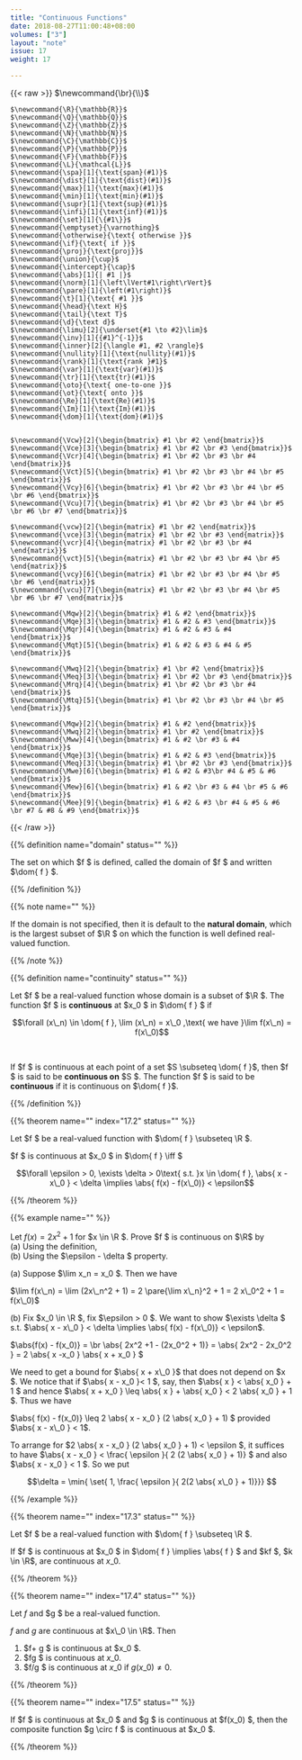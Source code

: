 ```yaml
---
title: "Continuous Functions"
date: 2018-08-27T11:00:48+08:00
volumes: ["3"]
layout: "note"
issue: 17
weight: 17

---
```


<!--more-->

<div class="latex-macros">
  {{< raw >}}
    $\newcommand{\br}{\\}$

    $\newcommand{\R}{\mathbb{R}}$
    $\newcommand{\Q}{\mathbb{Q}}$
    $\newcommand{\Z}{\mathbb{Z}}$
    $\newcommand{\N}{\mathbb{N}}$
    $\newcommand{\C}{\mathbb{C}}$
    $\newcommand{\P}{\mathbb{P}}$
    $\newcommand{\F}{\mathbb{F}}$
    $\newcommand{\L}{\mathcal{L}}$
    $\newcommand{\spa}[1]{\text{span}(#1)}$
    $\newcommand{\dist}[1]{\text{dist}(#1)}$
    $\newcommand{\max}[1]{\text{max}(#1)}$
    $\newcommand{\min}[1]{\text{min}(#1)}$
    $\newcommand{\supr}[1]{\text{sup}(#1)}$
    $\newcommand{\infi}[1]{\text{inf}(#1)}$
    $\newcommand{\set}[1]{\{#1\}}$
    $\newcommand{\emptyset}{\varnothing}$
    $\newcommand{\otherwise}{\text{ otherwise }}$
    $\newcommand{\if}{\text{ if }}$
    $\newcommand{\proj}{\text{proj}}$
    $\newcommand{\union}{\cup}$
    $\newcommand{\intercept}{\cap}$
    $\newcommand{\abs}[1]{| #1 |}$
    $\newcommand{\norm}[1]{\left\lVert#1\right\rVert}$
    $\newcommand{\pare}[1]{\left(#1\right)}$
    $\newcommand{\t}[1]{\text{ #1 }}$
    $\newcommand{\head}{\text H}$
    $\newcommand{\tail}{\text T}$
    $\newcommand{\d}{\text d}$
    $\newcommand{\limu}[2]{\underset{#1 \to #2}\lim}$
    $\newcommand{\inv}[1]{{#1}^{-1}}$
    $\newcommand{\inner}[2]{\langle #1, #2 \rangle}$
    $\newcommand{\nullity}[1]{\text{nullity}(#1)}$
    $\newcommand{\rank}[1]{\text{rank }#1}$
    $\newcommand{\var}[1]{\text{var}(#1)}$
    $\newcommand{\tr}[1]{\text{tr}(#1)}$
    $\newcommand{\oto}{\text{ one-to-one }}$
    $\newcommand{\ot}{\text{ onto }}$
    $\newcommand{\Re}[1]{\text{Re}(#1)}$
    $\newcommand{\Im}[1]{\text{Im}(#1)}$
    $\newcommand{\dom}[1]{\text{dom}(#1)}$


    $\newcommand{\Vcw}[2]{\begin{bmatrix} #1 \br #2 \end{bmatrix}}$
    $\newcommand{\Vce}[3]{\begin{bmatrix} #1 \br #2 \br #3 \end{bmatrix}}$
    $\newcommand{\Vcr}[4]{\begin{bmatrix} #1 \br #2 \br #3 \br #4 \end{bmatrix}}$
    $\newcommand{\Vct}[5]{\begin{bmatrix} #1 \br #2 \br #3 \br #4 \br #5 \end{bmatrix}}$
    $\newcommand{\Vcy}[6]{\begin{bmatrix} #1 \br #2 \br #3 \br #4 \br #5 \br #6 \end{bmatrix}}$
    $\newcommand{\Vcu}[7]{\begin{bmatrix} #1 \br #2 \br #3 \br #4 \br #5 \br #6 \br #7 \end{bmatrix}}$

    $\newcommand{\vcw}[2]{\begin{matrix} #1 \br #2 \end{matrix}}$
    $\newcommand{\vce}[3]{\begin{matrix} #1 \br #2 \br #3 \end{matrix}}$
    $\newcommand{\vcr}[4]{\begin{matrix} #1 \br #2 \br #3 \br #4 \end{matrix}}$
    $\newcommand{\vct}[5]{\begin{matrix} #1 \br #2 \br #3 \br #4 \br #5 \end{matrix}}$
    $\newcommand{\vcy}[6]{\begin{matrix} #1 \br #2 \br #3 \br #4 \br #5 \br #6 \end{matrix}}$
    $\newcommand{\vcu}[7]{\begin{matrix} #1 \br #2 \br #3 \br #4 \br #5 \br #6 \br #7 \end{matrix}}$

    $\newcommand{\Mqw}[2]{\begin{bmatrix} #1 & #2 \end{bmatrix}}$
    $\newcommand{\Mqe}[3]{\begin{bmatrix} #1 & #2 & #3 \end{bmatrix}}$
    $\newcommand{\Mqr}[4]{\begin{bmatrix} #1 & #2 & #3 & #4 \end{bmatrix}}$
    $\newcommand{\Mqt}[5]{\begin{bmatrix} #1 & #2 & #3 & #4 & #5 \end{bmatrix}}$

    $\newcommand{\Mwq}[2]{\begin{bmatrix} #1 \br #2 \end{bmatrix}}$
    $\newcommand{\Meq}[3]{\begin{bmatrix} #1 \br #2 \br #3 \end{bmatrix}}$
    $\newcommand{\Mrq}[4]{\begin{bmatrix} #1 \br #2 \br #3 \br #4 \end{bmatrix}}$
    $\newcommand{\Mtq}[5]{\begin{bmatrix} #1 \br #2 \br #3 \br #4 \br #5 \end{bmatrix}}$

    $\newcommand{\Mqw}[2]{\begin{bmatrix} #1 & #2 \end{bmatrix}}$
    $\newcommand{\Mwq}[2]{\begin{bmatrix} #1 \br #2 \end{bmatrix}}$
    $\newcommand{\Mww}[4]{\begin{bmatrix} #1 & #2 \br #3 & #4 \end{bmatrix}}$
    $\newcommand{\Mqe}[3]{\begin{bmatrix} #1 & #2 & #3 \end{bmatrix}}$
    $\newcommand{\Meq}[3]{\begin{bmatrix} #1 \br #2 \br #3 \end{bmatrix}}$
    $\newcommand{\Mwe}[6]{\begin{bmatrix} #1 & #2 & #3\br #4 & #5 & #6 \end{bmatrix}}$
    $\newcommand{\Mew}[6]{\begin{bmatrix} #1 & #2 \br #3 & #4 \br #5 & #6 \end{bmatrix}}$
    $\newcommand{\Mee}[9]{\begin{bmatrix} #1 & #2 & #3 \br #4 & #5 & #6 \br #7 & #8 & #9 \end{bmatrix}}$
  {{< /raw >}}
</div>

{{% definition name="domain" status="" %}}

The set on which $f $ is defined, called the domain of $f $ and written $\dom{ f } $.

{{% /definition %}}

{{% note name="" %}}

If the domain is not specified, then it is default to the **natural domain**, which is the largest subset of $\R $ on which the function is well defined real-valued function.

{{% /note %}}

{{% definition name="continuity" status="" %}}

Let $f $ be a real-valued function whose domain is a subset of $\R $. The function $f $ is **continuous** at $x\_0 $ in $\dom{ f } $ if

$$\forall (x\_n) \in \dom{ f }, \lim (x\_n) = x\_0 ,\text{ we have }\lim f(x\_n) = f(x\_0)$$

<br>

If $f $ is continuous at each point of a set $S \subseteq \dom{ f }$, then $f $ is said to be **continuous on** $S $. The function $f $ is said to be **continuous** if it is continuous on $\dom{ f }$.

{{% /definition %}}

{{% theorem name="" index="17.2" status="" %}}

Let $f $ be a real-valued function with $\dom{ f } \subseteq \R $.

$f $ is continuous at $x\_0 $ in $\dom{ f } \iff $

$$\forall \epsilon > 0, \exists \delta > 0\text{ s.t. }x \in \dom{ f }, \abs{ x - x\_0 } < \delta \implies \abs{ f(x) - f(x\_0)} < \epsilon$$

{{% /theorem %}}

{{% example name="" %}}

Let $f(x)  = 2x^2 + 1$ for $x \in \R $. Prove $f $ is continuous on $\R$ by <br>
(a) Using the definition, <br>
(b) Using the $\epsilon - \delta $ property.

(a) Suppose $\lim x\_n = x\_0 $. Then we have

$\lim f(x\_n) = \lim (2x\_n^2 + 1) = 2 \pare{\lim x\_n}^2 + 1 = 2 x\_0^2 + 1 = f(x\_0)$

(b) Fix $x\_0 \in \R $, fix $\epsilon > 0 $. We want to show $\exists \delta $ s.t. $\abs{ x - x\_0 } < \delta \implies \abs{ f(x) - f(x\_0)} < \epsilon$.

$\abs{f(x) - f(x\_0)} = \br \abs{ 2x^2 +1 - (2x\_0^2 + 1)} = \abs{ 2x^2 - 2x\_0^2 } = 2 \abs{ x -x\_0 } \abs{ x + x\_0 } $

We need to get a bound for $\abs{ x + x\_0 }$ that does not depend on $x $. We notice that if $\abs{ x - x\_0 }< 1  $, say, then $\abs{ x } < \abs{ x\_0 } + 1 $ and hence $\abs{ x + x\_0 } \leq \abs{ x } + \abs{ x\_0 } < 2 \abs{ x\_0 } + 1 $. Thus we have

$\abs{ f(x) - f(x\_0)} \leq 2 \abs{ x - x\_0 } (2 \abs{ x\_0 } + 1) $ provided $\abs{ x - x\_0 } < 1$.

To arrange for $2 \abs{ x - x\_0 } (2 \abs{ x\_0 } + 1) < \epsilon $, it suffices to have $\abs{ x - x\_0 } < \frac{ \epsilon }{ 2 (2 \abs{ x\_0 } + 1)} $ and also $\abs{ x - x\_0 } < 1 $. So we put

$$\delta = \min{ \set{ 1, \frac{ \epsilon }{ 2(2 \abs{ x\_0 } + 1)}}} $$

{{% /example %}}

{{% theorem name="" index="17.3" status="" %}}

Let $f $ be a real-valued function with $\dom{ f } \subseteq \R $.

If $f $ is continuous at $x\_0 $ in $\dom{ f } \implies \abs{ f } $ and $kf $, $k \in \R$, are continuous at $x\_0$.

{{% /theorem %}}

{{% theorem name="" index="17.4" status="" %}}

Let $f$ and $g $ be a real-valued function.

$f$ and $g$ are continuous at $x\_0 \in \R$. Then

1. $f+ g $ is continuous at $x\_0 $.
2. $fg $ is continuous at $x\_0$.
3. $f/g $ is continuous at $x\_0$ if $g(x\_0) \neq 0$.

{{% /theorem %}}

{{% theorem name="" index="17.5" status="" %}}

If $f $ is continuous at $x\_0 $ and $g $ is continuous at $f(x\_0) $, then the composite function $g \circ f $ is continuous at $x\_0 $.

{{% /theorem %}}
